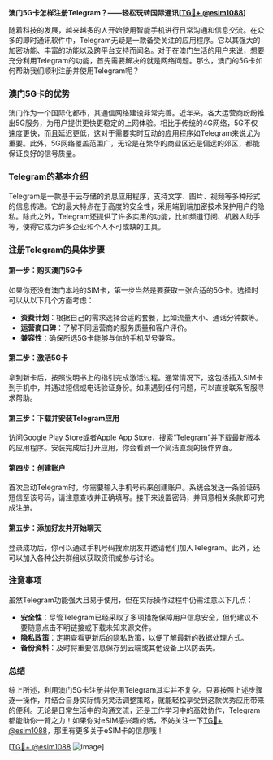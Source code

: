 **澳门5G卡怎样注册Telegram？——轻松玩转国际通讯[[TG💪+ @esim1088](https://t.me/s/esim1088)]**

随着科技的发展，越来越多的人开始使用智能手机进行日常沟通和信息交流。在众多的即时通讯软件中，Telegram无疑是一款备受关注的应用程序。它以其强大的加密功能、丰富的功能以及跨平台支持而闻名。对于在澳门生活的用户来说，想要充分利用Telegram的功能，首先需要解决的就是网络问题。那么，澳门的5G卡如何帮助我们顺利注册并使用Telegram呢？

### 澳门5G卡的优势

澳门作为一个国际化都市，其通信网络建设非常完善。近年来，各大运营商纷纷推出5G服务，为用户提供更快更稳定的上网体验。相比于传统的4G网络，5G不仅速度更快，而且延迟更低，这对于需要实时互动的应用程序如Telegram来说尤为重要。此外，5G网络覆盖范围广，无论是在繁华的商业区还是偏远的郊区，都能保证良好的信号质量。

### Telegram的基本介绍

Telegram是一款基于云存储的消息应用程序，支持文字、图片、视频等多种形式的信息传递。它的最大特点在于高度的安全性，采用端到端加密技术保护用户的隐私。除此之外，Telegram还提供了许多实用的功能，比如频道订阅、机器人助手等，使得它成为许多企业和个人不可或缺的工具。

### 注册Telegram的具体步骤

#### 第一步：购买澳门5G卡

如果你还没有澳门本地的SIM卡，第一步当然是要获取一张合适的5G卡。选择时可以从以下几个方面考虑：
- **资费计划**：根据自己的需求选择合适的套餐，比如流量大小、通话分钟数等。
- **运营商口碑**：了解不同运营商的服务质量和客户评价。
- **兼容性**：确保所选5G卡能够与你的手机型号兼容。

#### 第二步：激活5G卡

拿到新卡后，按照说明书上的指引完成激活过程。通常情况下，这包括插入SIM卡到手机中，并通过短信或电话验证身份。如果遇到任何问题，可以直接联系客服寻求帮助。

#### 第三步：下载并安装Telegram应用

访问Google Play Store或者Apple App Store，搜索“Telegram”并下载最新版本的应用程序。安装完成后打开应用，你会看到一个简洁直观的操作界面。

#### 第四步：创建账户

首次启动Telegram时，你需要输入手机号码来创建账户。系统会发送一条验证码短信至该号码，请注意查收并正确填写。接下来设置密码，并同意相关条款即可完成注册。

#### 第五步：添加好友并开始聊天

登录成功后，你可以通过手机号码搜索朋友并邀请他们加入Telegram。此外，还可以加入各种公共群组以获取资讯或参与讨论。

### 注意事项

虽然Telegram功能强大且易于使用，但在实际操作过程中仍需注意以下几点：
- **安全性**：尽管Telegram已经采取了多项措施保障用户信息安全，但仍建议不要随意点击不明链接或下载未知来源文件。
- **隐私政策**：定期查看更新后的隐私政策，以便了解最新的数据处理方式。
- **备份资料**：及时将重要信息保存到云端或其他设备上以防丢失。

### 总结

综上所述，利用澳门5G卡注册并使用Telegram其实并不复杂。只要按照上述步骤逐一操作，并结合自身实际情况灵活调整策略，就能轻松享受到这款优秀应用带来的便利。无论是日常生活中的沟通交流，还是工作学习中的高效协作，Telegram都能助你一臂之力！如果你对eSIM感兴趣的话，不妨关注一下[TG💪+ @esim1088](https://t.me/s/esim1088)，那里有更多关于eSIM卡的信息哦！

[[TG💪+ @esim1088](https://t.me/s/esim1088) ![Image](https://i.postimg.cc/4NQfJmqS/Snipaste-2025-05-13-00-14-12.png)]